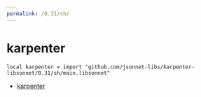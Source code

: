 ```yaml
---
permalink: /0.31/sh/
---
```


# karpenter

```jsonnet
local karpenter = import "github.com/jsonnet-libs/karpenter-libsonnet/0.31/sh/main.libsonnet"
```



* [karpenter](karpenter/index.md)